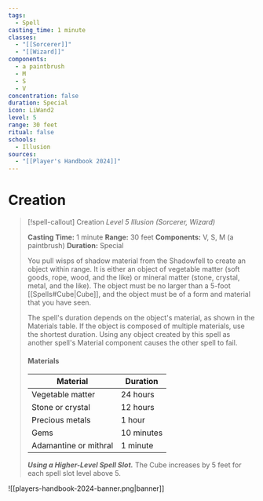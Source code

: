 ```yaml
---
tags:
  - Spell
casting_time: 1 minute
classes:
  - "[[Sorcerer]]"
  - "[[Wizard]]"
components:
  - a paintbrush
  - M
  - S
  - V
concentration: false
duration: Special
icon: LiWand2
level: 5
range: 30 feet
ritual: false
schools:
  - Illusion
sources:
  - "[[Player's Handbook 2024]]"
---
```


# Creation

>[!spell-callout] Creation
>_Level 5 Illusion (Sorcerer, Wizard)_
>
>**Casting Time:** 1 minute
>**Range:** 30 feet
>**Components:** V, S, M (a paintbrush)
>**Duration:** Special
>
>You pull wisps of shadow material from the Shadowfell to create an object within range. It is either an object of vegetable matter (soft goods, rope, wood, and the like) or mineral matter (stone, crystal, metal, and the like). The object must be no larger than a 5-foot [[Spells#Cube\|Cube]], and the object must be of a form and material that you have seen.
>
>The spell's duration depends on the object's material, as shown in the Materials table. If the object is composed of multiple materials, use the shortest duration. Using any object created by this spell as another spell's Material component causes the other spell to fail.
>
>#### Materials
>
>|Material|Duration|
>|---|---|
>|Vegetable matter|24 hours|
>|Stone or crystal|12 hours|
>|Precious metals|1 hour|
>|Gems|10 minutes|
>|Adamantine or mithral|1 minute|
>
>**_Using a Higher-Level Spell Slot._** The Cube increases by 5 feet for each spell slot level above 5.


![[players-handbook-2024-banner.png|banner]]
